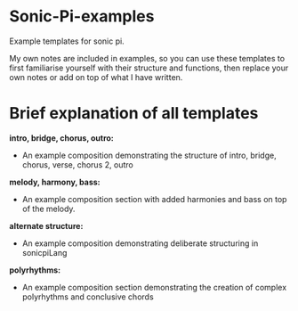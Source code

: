 # Sonic-Pi-examples
Example templates for sonic pi.

My own notes are included in examples, so you can use these templates to first familiarise yourself with their structure and functions, then replace your own notes or add on top of what I have written.

# Brief explanation of all templates
<b>intro, bridge, chorus, outro:</b>
  - An example composition demonstrating the structure of intro, bridge, chorus, verse, chorus 2, outro
  
<b>melody, harmony, bass:</b>
  - An example composition section with added harmonies and bass on top of the melody.
  
<b>alternate structure:</b>
  - An example composition demonstrating deliberate structuring in sonicpiLang
  
<b>polyrhythms:</b>
  - An example composition section demonstrating the creation of complex polyrhythms and conclusive chords
